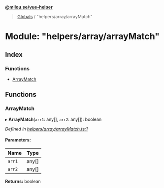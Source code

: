 **[@milou.se/vue-helper](../README.md)**

> [Globals](../globals.md) / "helpers/array/arrayMatch"

# Module: "helpers/array/arrayMatch"

## Index

### Functions

* [ArrayMatch](_helpers_array_arraymatch_.md#arraymatch)

## Functions

### ArrayMatch

▸ **ArrayMatch**(`arr1`: any[], `arr2`: any[]): boolean

*Defined in [helpers/array/arrayMatch.ts:1](https://github.com/milou-se/milou-vue-helper/blob/41b4934/src/helpers/array/arrayMatch.ts#L1)*

#### Parameters:

Name | Type |
------ | ------ |
`arr1` | any[] |
`arr2` | any[] |

**Returns:** boolean
